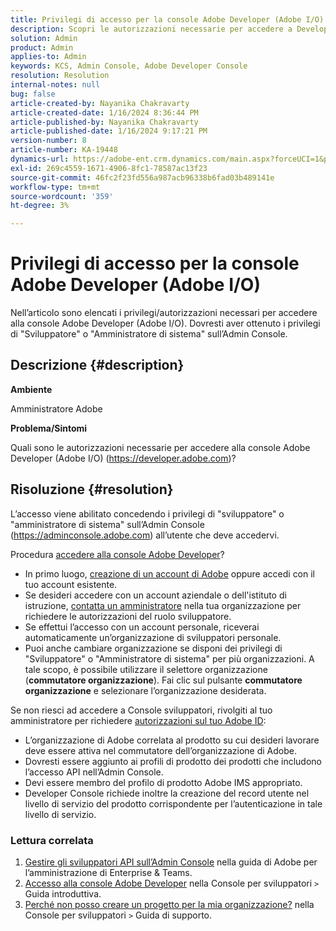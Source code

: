 ```yaml
---
title: Privilegi di accesso per la console Adobe Developer (Adobe I/O)
description: Scopri le autorizzazioni necessarie per accedere a Developer Console. Verificare i privilegi di sviluppatore e amministratore di sistema.
solution: Admin
product: Admin
applies-to: Admin
keywords: KCS, Admin Console, Adobe Developer Console
resolution: Resolution
internal-notes: null
bug: false
article-created-by: Nayanika Chakravarty
article-created-date: 1/16/2024 8:36:44 PM
article-published-by: Nayanika Chakravarty
article-published-date: 1/16/2024 9:17:21 PM
version-number: 8
article-number: KA-19448
dynamics-url: https://adobe-ent.crm.dynamics.com/main.aspx?forceUCI=1&pagetype=entityrecord&etn=knowledgearticle&id=564687f0-aeb4-ee11-a569-6045bd0063aa
exl-id: 269c4559-1671-4906-8fc1-78587ac13f23
source-git-commit: 46fc2f23fd556a987acb96338b6fad03b489141e
workflow-type: tm+mt
source-wordcount: '359'
ht-degree: 3%

---
```


# Privilegi di accesso per la console Adobe Developer (Adobe I/O)


Nell’articolo sono elencati i privilegi/autorizzazioni necessari per accedere alla console Adobe Developer (Adobe I/O). Dovresti aver ottenuto i privilegi di &quot;Sviluppatore&quot; o &quot;Amministratore di sistema&quot; sull’Admin Console.

## Descrizione {#description}


<b>Ambiente</b>

Amministratore Adobe

<b>Problema/Sintomi</b>

Quali sono le autorizzazioni necessarie per accedere alla console Adobe Developer (Adobe I/O) (https://developer.adobe.com)?


## Risoluzione {#resolution}


L’accesso viene abilitato concedendo i privilegi di &quot;sviluppatore&quot; o &quot;amministratore di sistema&quot; sull’Admin Console (https://adminconsole.adobe.com) all’utente che deve accedervi.

Procedura [accedere alla console Adobe Developer](https://developer.adobe.com/developer-console/docs/guides/getting-started/)?

- In primo luogo, [creazione di un account di Adobe](https://developer.adobe.com/console) oppure accedi con il tuo account esistente.
- Se desideri accedere con un account aziendale o dell&#39;istituto di istruzione, [contatta un amministratore](https://helpx.adobe.com/enterprise/kb/contact-administrator.html) nella tua organizzazione per richiedere le autorizzazioni del ruolo sviluppatore.
- Se effettui l’accesso con un account personale, riceverai automaticamente un’organizzazione di sviluppatori personale.
- Puoi anche cambiare organizzazione se disponi dei privilegi di &quot;Sviluppatore&quot; o &quot;Amministratore di sistema&quot; per più organizzazioni. A tale scopo, è possibile utilizzare il selettore organizzazione (<b>commutatore organizzazione</b>). Fai clic sul pulsante <b>commutatore organizzazione</b> e selezionare l’organizzazione desiderata.


Se non riesci ad accedere a Console sviluppatori, rivolgiti al tuo amministratore per richiedere [autorizzazioni sul tuo Adobe ID](https://experienceleague.adobe.com/docs/experience-manager-learn/cloud-service/debugging/debugging-aem-as-a-cloud-service/developer-console.html?lang=en#developer-console-access):

- L’organizzazione di Adobe correlata al prodotto su cui desideri lavorare deve essere attiva nel commutatore dell’organizzazione di Adobe.
- Dovresti essere aggiunto ai profili di prodotto dei prodotti che includono l’accesso API nell’Admin Console.
- Devi essere membro del profilo di prodotto Adobe IMS appropriato.
- Developer Console richiede inoltre la creazione del record utente nel livello di servizio del prodotto corrispondente per l’autenticazione in tale livello di servizio.


### Lettura correlata

1. [Gestire gli sviluppatori API sull’Admin Console](https://helpx.adobe.com/it/enterprise/using/manage-developers.html) nella guida di Adobe per l’amministrazione di Enterprise &amp; Teams.
2. [Accesso alla console Adobe Developer](https://developer.adobe.com/developer-console/docs/guides/getting-started/) nella Console per sviluppatori `>`  Guida introduttiva.
3. [Perché non posso creare un progetto per la mia organizzazione?](https://developer.adobe.com/developer-console/docs/support/faq/#why-cant-i-create-a-project-for-my-organization) nella Console per sviluppatori `>`  Guida di supporto.
